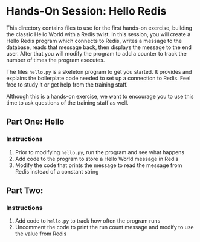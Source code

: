 # Hands-On Session: Hello Redis

This directory contains files to use for the first hands-on exercise, building the classic 
Hello World with a Redis twist.  In this session, you will create a Hello Redis program
which connects to Redis, writes a message to the database, reads that message back, then
displays the message to the end user.  After that you will modify the program to add a 
counter to track the number of times the program executes.

The files `hello.py` is a skeleton program to get you started.  It provides and explains
the boilerplate code needed to set up a connection to Redis. Feel free to study it or get help from the training staff.

Although this is a hands-on exercise, we want to encourage you to use this time to ask 
questions of the training staff as well.

## Part One: Hello

### Instructions
1. Prior to modifying `hello.py`, run the program and see what happens
2. Add code to the program to store a Hello World message in Redis
3. Modify the code that prints the message to read the message from Redis instead of a constant string

## Part Two: 

### Instructions
1. Add code to `hello.py` to track how often the program runs
2. Uncomment the code to print the run count message and modify to use the value from Redis
